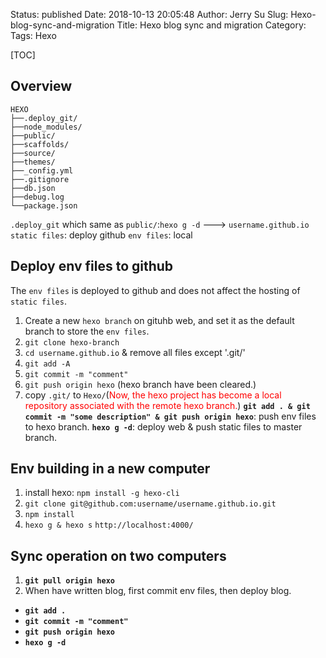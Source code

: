 Status: published
Date: 2018-10-13 20:05:48
Author: Jerry Su
Slug: Hexo-blog-sync-and-migration
Title: Hexo blog sync and migration
Category: 
Tags: Hexo

[TOC]

## Overview
```
HEXO
├──.deploy_git/
├──node_modules/
├──public/
├──scaffolds/
├──source/
├──themes/
├──_config.yml
├──.gitignore
├──db.json
├──debug.log
└──package.json
```

`.deploy_git` which same as `public/`:`hexo g -d` ---> `username.github.io`
`static files`: deploy github
`env files`: local

## Deploy env files to github
The `env files` is deployed to github and does not affect the hosting of `static files`.
1. Create a new `hexo branch` on gituhb web, and set it as the default branch to store the `env files`.
2. `git clone hexo-branch`
3. `cd username.github.io` & remove all files except '.git/'
4. `git add -A`
5. `git commit -m "comment"`
6. `git push origin hexo` (hexo branch have been cleared.)
7. copy `.git/` to `Hexo/`(<font color=red>Now, the hexo project has become a local repository associated with the remote hexo branch.</font>) 
**`git add . & git commit -m "some description" & git push origin hexo`**: push env files to hexo branch.
**`hexo g -d`**: deploy web & push static files to master branch.

## Env building in a new computer
1. install hexo: `npm install -g hexo-cli`
2. `git clone git@github.com:username/username.github.io.git`
3. `npm install`
4. `hexo g & hexo s` `http://localhost:4000/`

## Sync operation on two computers
1. **`git pull origin hexo`**
2. When have written blog, first commit env files, then deploy blog.
- **`git add .`**
- **`git commit -m "comment"`**
- **`git push origin hexo`**
- **`hexo g -d`**